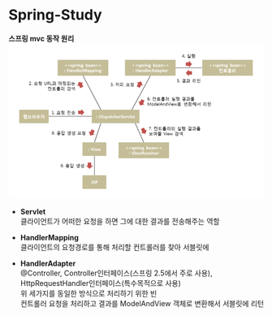 # Spring-Study
<strong>스프링 mvc 동작 원리</strong>  
![MVC동작원리](./spring5fs/springMVC.png)  

* <strong>Servlet</strong>  
클라이언트가 어떠한 요청을 하면 그에 대한 결과를 전송해주는 역할  
  
* <strong>HandlerMapping</strong>  
클라이언트의 요청경로를 통해 처리할 컨트롤러를 찾아 서블릿에  
    
* <strong>HandlerAdapter</strong>  
@Controller, Controller인터페이스(스프링 2.5에서 주로 사용), HttpRequestHandler인터페이스(특수목적으로 사용)  
위 세가지를 동일한 방식으로 처리하기 위한 빈  
컨트롤러 요청을 처리하고 결과를 ModelAndView 객체로 변환해서 서블릿에 리턴
